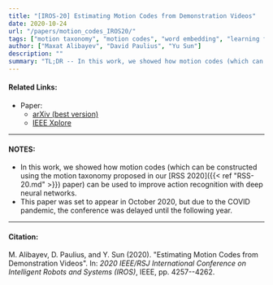 ```yaml
---
title: "[IROS-20] Estimating Motion Codes from Demonstration Videos"
date: 2020-10-24
url: "/papers/motion_codes_IROS20/"
tags: ["motion taxonomy", "motion codes", "word embedding", "learning from demonstration", "action recognition"]
author: ["Maxat Alibayev", "David Paulius", "Yu Sun"]
description: ""
summary: "TL;DR -- In this work, we showed how motion codes (which can be constructed using the motion taxonomy proposed in our RSS 2020 paper) can be used to improve action recognition with deep neural networks."
---
```


#### Related Links:

+ Paper:
  + [arXiv (best version)](https://arxiv.org/abs/2007.15841)
  + [IEEE Xplore](https://ieeexplore.ieee.org/abstract/document/9341065)

---

#### NOTES:

+ In this work, we showed how motion codes (which can be constructed using the motion taxonomy proposed in our [RSS 2020]({{< ref "RSS-20.md" >}}) paper) can be used to improve action recognition with deep neural networks.
+ This paper was set to appear in October 2020, but due to the COVID pandemic, the conference was delayed until the following year.

---

#### Citation:

M. Alibayev, D. Paulius, and Y. Sun (2020). "Estimating Motion Codes from Demonstration Videos". In: *2020 IEEE/RSJ International Conference on Intelligent Robots and Systems (IROS)*, IEEE, pp. 4257--4262.